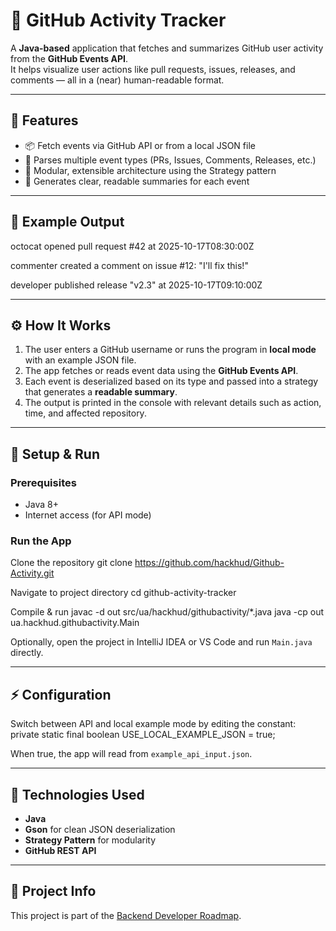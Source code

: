 # 🌟 GitHub Activity Tracker

A **Java-based** application that fetches and summarizes GitHub user activity from the **GitHub Events API**.  
It helps visualize user actions like pull requests, issues, releases, and comments — all in a (near) human-readable format.

---

## 🚀 Features

- 📦 Fetch events via GitHub API or from a local JSON file  
- 🧠 Parses multiple event types (PRs, Issues, Comments, Releases, etc.)  
- 🧩 Modular, extensible architecture using the Strategy pattern  
- 🧾 Generates clear, readable summaries for each event  

---

## 🧮 Example Output

octocat opened pull request #42 at 2025-10-17T08:30:00Z

commenter created a comment on issue #12: "I'll fix this!"

developer published release "v2.3" at 2025-10-17T09:10:00Z

---

## ⚙️ How It Works

1. The user enters a GitHub username or runs the program in **local mode** with an example JSON file.  
2. The app fetches or reads event data using the **GitHub Events API**.  
3. Each event is deserialized based on its type and passed into a strategy that generates a **readable summary**.  
4. The output is printed in the console with relevant details such as action, time, and affected repository.

---

## 🧰 Setup & Run

### Prerequisites
- Java 8+  
- Internet access (for API mode)

### Run the App
Clone the repository
git clone https://github.com/hackhud/Github-Activity.git

Navigate to project directory
cd github-activity-tracker

Compile & run
javac -d out src/ua/hackhud/githubactivity/*.java
java -cp out ua.hackhud.githubactivity.Main

Optionally, open the project in IntelliJ IDEA or VS Code and run `Main.java` directly.

---

## ⚡ Configuration

Switch between API and local example mode by editing the constant:
private static final boolean USE_LOCAL_EXAMPLE_JSON = true;

When true, the app will read from `example_api_input.json`.

---

## 🧩 Technologies Used

- **Java**
- **Gson** for clean JSON deserialization  
- **Strategy Pattern** for modularity  
- **GitHub REST API**

---

## 🔗 Project Info
This project is part of the [Backend Developer Roadmap](https://roadmap.sh/projects/github-user-activity).
